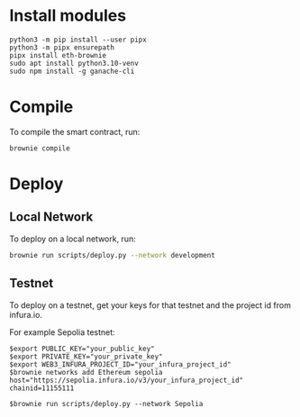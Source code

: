 # Install modules
```
python3 -m pip install --user pipx
python3 -m pipx ensurepath
pipx install eth-brownie
sudo apt install python3.10-venv
sudo npm install -g ganache-cli
```

# Compile

To compile the smart contract, run:
```
brownie compile
```

# Deploy
## Local Network
To deploy on a local network, run:
```bash
brownie run scripts/deploy.py --network development
```

## Testnet
To deploy on a testnet, get your keys for that testnet and the project id from infura.io.

For example Sepolia testnet:
```
$export PUBLIC_KEY="your_public_key"
$export PRIVATE_KEY="your_private_key"
$export WEB3_INFURA_PROJECT_ID="your_infura_project_id"
$brownie networks add Ethereum sepolia host="https://sepolia.infura.io/v3/your_infura_project_id" chainid=11155111
```
```
$brownie run scripts/deploy.py --network Sepolia
```
